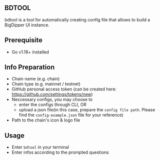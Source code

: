 ## BDTOOL
bdtool is a tool for automatically creating config file that allows to build a BigDipper UI instance.

## Prerequisite
- Go v1.18+ installed

## Info Preparation
- Chain name (e.g. chain)
- Chain type (e.g. mainnet / testnet)
- GitHub personal access token (can be created here: https://github.com/settings/tokens/new)
- Neccessary configs, you may choose to
  - enter the configs through CLI, OR
  - upload a json file(in this case, prepare the `config file path`. Please find the `config-example.json` file for your reference)
- Path to the chain's icon & logo file

## Usage
- Enter `bdtool` in your terminal
- Enter infos according to the prompted questions
